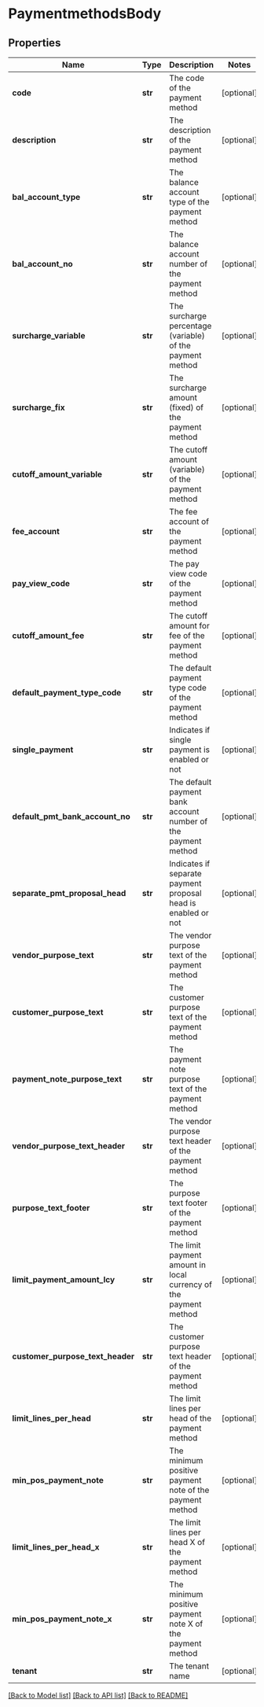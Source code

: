 # PaymentmethodsBody

## Properties
Name | Type | Description | Notes
------------ | ------------- | ------------- | -------------
**code** | **str** | The code of the payment method | [optional] 
**description** | **str** | The description of the payment method | [optional] 
**bal_account_type** | **str** | The balance account type of the payment method | [optional] 
**bal_account_no** | **str** | The balance account number of the payment method | [optional] 
**surcharge_variable** | **str** | The surcharge percentage (variable) of the payment method | [optional] 
**surcharge_fix** | **str** | The surcharge amount (fixed) of the payment method | [optional] 
**cutoff_amount_variable** | **str** | The cutoff amount (variable) of the payment method | [optional] 
**fee_account** | **str** | The fee account of the payment method | [optional] 
**pay_view_code** | **str** | The pay view code of the payment method | [optional] 
**cutoff_amount_fee** | **str** | The cutoff amount for fee of the payment method | [optional] 
**default_payment_type_code** | **str** | The default payment type code of the payment method | [optional] 
**single_payment** | **str** | Indicates if single payment is enabled or not | [optional] 
**default_pmt_bank_account_no** | **str** | The default payment bank account number of the payment method | [optional] 
**separate_pmt_proposal_head** | **str** | Indicates if separate payment proposal head is enabled or not | [optional] 
**vendor_purpose_text** | **str** | The vendor purpose text of the payment method | [optional] 
**customer_purpose_text** | **str** | The customer purpose text of the payment method | [optional] 
**payment_note_purpose_text** | **str** | The payment note purpose text of the payment method | [optional] 
**vendor_purpose_text_header** | **str** | The vendor purpose text header of the payment method | [optional] 
**purpose_text_footer** | **str** | The purpose text footer of the payment method | [optional] 
**limit_payment_amount_lcy** | **str** | The limit payment amount in local currency of the payment method | [optional] 
**customer_purpose_text_header** | **str** | The customer purpose text header of the payment method | [optional] 
**limit_lines_per_head** | **str** | The limit lines per head of the payment method | [optional] 
**min_pos_payment_note** | **str** | The minimum positive payment note of the payment method | [optional] 
**limit_lines_per_head_x** | **str** | The limit lines per head X of the payment method | [optional] 
**min_pos_payment_note_x** | **str** | The minimum positive payment note X of the payment method | [optional] 
**tenant** | **str** | The tenant name | [optional] 

[[Back to Model list]](../README.md#documentation-for-models) [[Back to API list]](../README.md#documentation-for-api-endpoints) [[Back to README]](../README.md)

